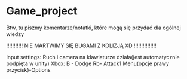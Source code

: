 # Game_project

Btw, tu piszmy komentarze/notatki, które mogą się przydać dla ogólnej wiedzy

!!!!!!!!!!! NIE MARTWIMY SIĘ BUGAMI Z KOLIZJĄ XD !!!!!!!!!!!!!!!

Input settings:
Ruch i camera na klawiaturze działa(jest automatycznie podpięta w unity)
Xbox:
B - Dodge
Rb- Attack1
Menu(opcje prawy przycisk)-Options
